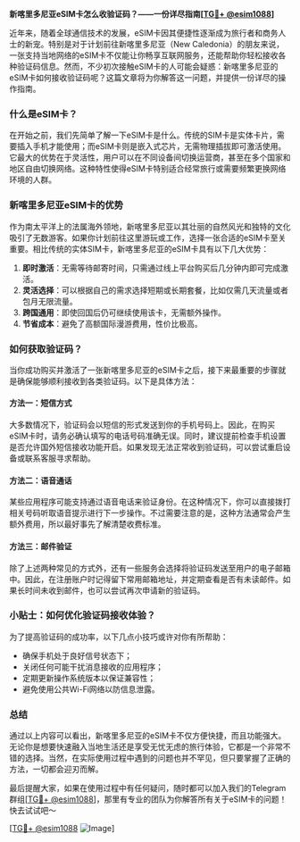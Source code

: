 **新喀里多尼亚eSIM卡怎么收验证码？——一份详尽指南[[TG💪+ @esim1088](https://t.me/s/esim1088)]**

近年来，随着全球通信技术的发展，eSIM卡因其便捷性逐渐成为旅行者和商务人士的新宠。特别是对于计划前往新喀里多尼亚（New Caledonia）的朋友来说，一张支持当地网络的eSIM卡不仅能让你畅享互联网服务，还能帮助你轻松接收各种验证码信息。然而，不少初次接触eSIM卡的人可能会疑惑：新喀里多尼亚的eSIM卡如何接收验证码呢？这篇文章将为你解答这一问题，并提供一份详尽的操作指南。

### 什么是eSIM卡？

在开始之前，我们先简单了解一下eSIM卡是什么。传统的SIM卡是实体卡片，需要插入手机才能使用；而eSIM卡则是嵌入式芯片，无需物理插拔即可激活使用。它最大的优势在于灵活性，用户可以在不同设备间切换运营商，甚至在多个国家和地区自由切换网络。这种特性使得eSIM卡特别适合经常旅行或需要频繁更换网络环境的人群。

### 新喀里多尼亚eSIM卡的优势

作为南太平洋上的法属海外领地，新喀里多尼亚以其壮丽的自然风光和独特的文化吸引了无数游客。如果你计划前往这里游玩或工作，选择一张合适的eSIM卡至关重要。相比传统的实体SIM卡，新喀里多尼亚的eSIM卡具有以下几大优势：

1. **即时激活**：无需等待邮寄时间，只需通过线上平台购买后几分钟内即可完成激活。
2. **灵活选择**：可以根据自己的需求选择短期或长期套餐，比如仅需几天流量或者包月无限流量。
3. **跨国通用**：即使回国后仍可继续使用该卡，无需额外操作。
4. **节省成本**：避免了高额国际漫游费用，性价比极高。

### 如何获取验证码？

当你成功购买并激活了一张新喀里多尼亚的eSIM卡之后，接下来最重要的步骤就是确保能够顺利接收到各类验证码。以下是具体方法：

#### 方法一：短信方式
大多数情况下，验证码会以短信的形式发送到你的手机号码上。因此，在购买eSIM卡时，请务必确认填写的电话号码准确无误。同时，建议提前检查手机设置是否允许国外短信接收功能开启。如果发现无法正常收到验证码，可以尝试重启设备或联系客服寻求帮助。

#### 方法二：语音通话
某些应用程序可能支持通过语音电话来验证身份。在这种情况下，你可以直接拨打相关号码听取语音提示进行下一步操作。不过需要注意的是，这种方法通常会产生额外费用，所以最好事先了解清楚收费标准。

#### 方法三：邮件验证
除了上述两种常见的方式外，还有一些服务会选择将验证码发送至用户的电子邮箱中。因此，在注册账户时记得留下常用邮箱地址，并定期查看是否有未读邮件。如果长时间未收到邮件，也可以尝试再次申请新的验证码。

### 小贴士：如何优化验证码接收体验？

为了提高验证码的成功率，以下几点小技巧或许对你有所帮助：

- 确保手机处于良好信号状态下；
- 关闭任何可能干扰消息接收的应用程序；
- 定期更新操作系统版本以保证兼容性；
- 避免使用公共Wi-Fi网络以防信息泄露。

### 总结

通过以上内容可以看出，新喀里多尼亚的eSIM卡不仅方便快捷，而且功能强大。无论你是想要快速融入当地生活还是享受无忧无虑的旅行体验，它都是一个非常不错的选择。当然，在实际使用过程中遇到的问题也并不罕见，但只要掌握了正确的方法，一切都会迎刃而解。

最后提醒大家，如果在使用过程中有任何疑问，随时都可以加入我们的Telegram群组[[TG💪+ @esim1088](https://t.me/s/esim1088)]，那里有专业的团队为你解答所有关于eSIM卡的问题！快去试试吧～

[[TG💪+ @esim1088](https://t.me/s/esim1088) ![Image](https://i.postimg.cc/4NQfJmqS/Snipaste-2025-05-13-00-14-12.png)]